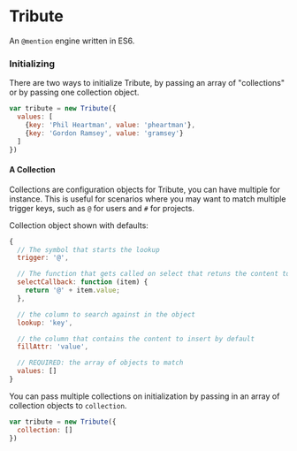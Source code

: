 # Tribute
An `@mention` engine written in ES6.

### Initializing
There are two ways to initialize Tribute, by passing an array of "collections" or by passing one collection object.

```js
var tribute = new Tribute({
  values: [
    {key: 'Phil Heartman', value: 'pheartman'},
    {key: 'Gordon Ramsey', value: 'gramsey'}
  ]
})
```

#### A Collection
Collections are configuration objects for Tribute, you can have multiple for instance. This is useful for scenarios where you may want to match multiple trigger keys, such as `@` for users and `#` for projects.


Collection object shown with defaults:
```js
{
  // The symbol that starts the lookup
  trigger: '@',

  // The function that gets called on select that retuns the content to insert
  selectCallback: function (item) {
    return '@' + item.value;
  },

  // the column to search against in the object
  lookup: 'key',

  // the column that contains the content to insert by default
  fillAttr: 'value',

  // REQUIRED: the array of objects to match
  values: []
}
```

You can pass multiple collections on initialization by passing in an array of collection objects to `collection`.

```js
var tribute = new Tribute({
  collection: []
})
```
